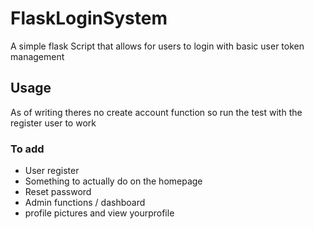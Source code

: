 # FlaskLoginSystem
A simple flask Script that allows for users to login with basic user token management  

## Usage
As of writing theres no create account function so run the test with the register user to work

### To add
- User register
- Something to actually do on the homepage
- Reset password
- Admin functions / dashboard
- profile pictures and view yourprofile
